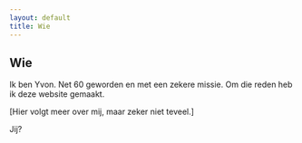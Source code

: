 ```yaml
---
layout: default
title: Wie
---
```


<section>
<h1>Wie</h1>
<p>Ik ben Yvon. Net 60 geworden en met een zekere missie. Om die reden heb ik deze website gemaakt.</p>

<p>[Hier volgt meer over mij, maar zeker niet teveel.]</p>

<p>Jij?</p>
</section>

<div class="bottom">
  <div class="main-cat"></div>
  <div class="little-cat">
    <img src="{{ '/assets/images/little-cat.svg' | relative_url }}" alt="">
  </div> 
</div>
